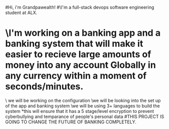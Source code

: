 #Hi, i'm Grandpawealth!
#\\I'm a full-stack devops software engineering student at ALX.
#  \\I'm working on a banking app and a banking system that will make it easier to recieve large amounts of money into any account Globally in any currency within a moment of seconds/minutes.
\\ we will be working on the configuration
 \\we will be looking into the set up of the app and banking system
  \\we will be using 3+ languages to build the system
*this will ensure that it has a 5 stage/level encryption to prevent cyberbullying and temparance of people's personal data
#THIS PROJECT IS GOING TO CHANGE THE FUTURE OF BANKING COMPLETELY.
